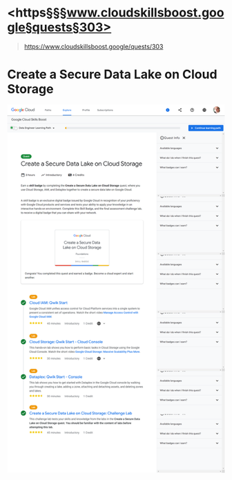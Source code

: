 # <https§§§www.cloudskillsboost.google§quests§303>
> <https://www.cloudskillsboost.google/quests/303>

# Create a Secure Data Lake on Cloud Storage


![](1687101572031.png)